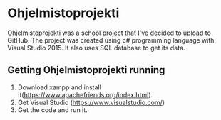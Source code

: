 # Ohjelmistoprojekti

Ohjelmistoprojekti was a school project that I've decided to upload to GitHub.
The project was created using c# programming language with Visual Studio 2015. It also uses SQL database to get its data.

## Getting Ohjelmistoprojekti running

1. Download xampp and install it(https://www.apachefriends.org/index.html).
2. Get Visual Studio (https://www.visualstudio.com/)
3. Get the code and run it.
